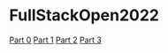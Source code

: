 # FullStackOpen2022

[Part 0](https://github.com/srtalaie/FullStackOpen2022/tree/master/part0)
[Part 1](https://github.com/srtalaie/FullStackOpen2022/tree/master/part1)
[Part 2](https://github.com/srtalaie/FullStackOpen2022/tree/master/part2)
[Part 3](https://github.com/srtalaie/FullStackOpen2022-Part3)
